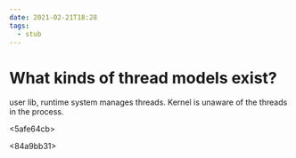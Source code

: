 ```yaml
---
date: 2021-02-21T18:28
tags: 
  - stub
---
```


# What kinds of thread models exist?

<de3416c4> user lib, runtime system manages threads. Kernel is unaware of the threads in the process.

<5afe64cb> 

<84a9bb31>
